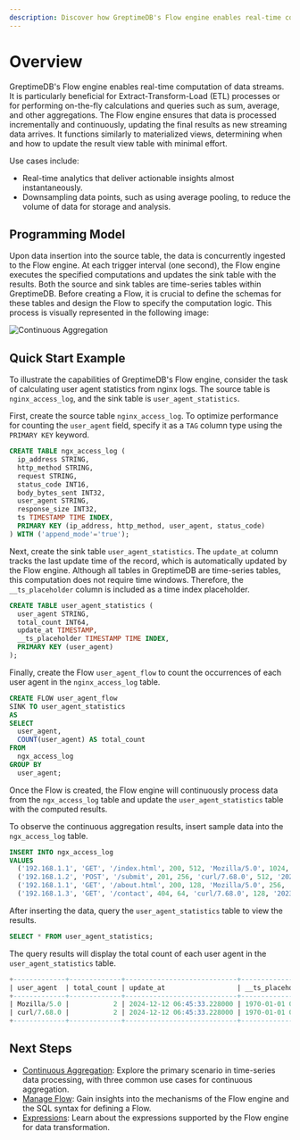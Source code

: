 ```yaml
---
description: Discover how GreptimeDB's Flow engine enables real-time computation of data streams for ETL processes and on-the-fly calculations. Learn about its programming model, use cases, and a quick start example for calculating user agent statistics from nginx logs.
---
```


# Overview

GreptimeDB's Flow engine enables real-time computation of data streams.
It is particularly beneficial for Extract-Transform-Load (ETL) processes or for performing on-the-fly calculations and queries such as sum, average, and other aggregations.
The Flow engine ensures that data is processed incrementally and continuously,
updating the final results as new streaming data arrives.
It functions similarly to materialized views,
determining when and how to update the result view table with minimal effort.

Use cases include:

- Real-time analytics that deliver actionable insights almost instantaneously.
- Downsampling data points, such as using average pooling, to reduce the volume of data for storage and analysis.

## Programming Model

Upon data insertion into the source table,
the data is concurrently ingested to the Flow engine.
At each trigger interval (one second),
the Flow engine executes the specified computations and updates the sink table with the results.
Both the source and sink tables are time-series tables within GreptimeDB.
Before creating a Flow,
it is crucial to define the schemas for these tables and design the Flow to specify the computation logic.
This process is visually represented in the following image:

![Continuous Aggregation](/flow-ani.svg)

## Quick Start Example

To illustrate the capabilities of GreptimeDB's Flow engine,
consider the task of calculating user agent statistics from nginx logs.
The source table is `nginx_access_log`,
and the sink table is `user_agent_statistics`.

First, create the source table `nginx_access_log`.
To optimize performance for counting the `user_agent` field,
specify it as a `TAG` column type using the `PRIMARY KEY` keyword.

```sql
CREATE TABLE ngx_access_log (
  ip_address STRING,
  http_method STRING,
  request STRING,
  status_code INT16,
  body_bytes_sent INT32,
  user_agent STRING,
  response_size INT32,
  ts TIMESTAMP TIME INDEX,
  PRIMARY KEY (ip_address, http_method, user_agent, status_code)
) WITH ('append_mode'='true');
```

Next, create the sink table `user_agent_statistics`.
The `update_at` column tracks the last update time of the record, which is automatically updated by the Flow engine.
Although all tables in GreptimeDB are time-series tables, this computation does not require time windows.
Therefore, the `__ts_placeholder` column is included as a time index placeholder.

```sql
CREATE TABLE user_agent_statistics (
  user_agent STRING,
  total_count INT64,
  update_at TIMESTAMP,
  __ts_placeholder TIMESTAMP TIME INDEX,
  PRIMARY KEY (user_agent)
);
```

Finally, create the Flow `user_agent_flow` to count the occurrences of each user agent in the `nginx_access_log` table.

```sql
CREATE FLOW user_agent_flow
SINK TO user_agent_statistics
AS
SELECT
  user_agent,
  COUNT(user_agent) AS total_count
FROM
  ngx_access_log
GROUP BY
  user_agent;
```

Once the Flow is created,
the Flow engine will continuously process data from the `ngx_access_log` table and update the `user_agent_statistics` table with the computed results.

To observe the continuous aggregation results,
insert sample data into the `ngx_access_log` table.

```sql
INSERT INTO ngx_access_log
VALUES
  ('192.168.1.1', 'GET', '/index.html', 200, 512, 'Mozilla/5.0', 1024, '2023-10-01T10:00:00Z'),
  ('192.168.1.2', 'POST', '/submit', 201, 256, 'curl/7.68.0', 512, '2023-10-01T10:01:00Z'),
  ('192.168.1.1', 'GET', '/about.html', 200, 128, 'Mozilla/5.0', 256, '2023-10-01T10:02:00Z'),
  ('192.168.1.3', 'GET', '/contact', 404, 64, 'curl/7.68.0', 128, '2023-10-01T10:03:00Z');
```

After inserting the data,
query the `user_agent_statistics` table to view the results.

```sql
SELECT * FROM user_agent_statistics;
```

The query results will display the total count of each user agent in the `user_agent_statistics` table.

```sql
+-------------+-------------+----------------------------+---------------------+
| user_agent  | total_count | update_at                  | __ts_placeholder    |
+-------------+-------------+----------------------------+---------------------+
| Mozilla/5.0 |           2 | 2024-12-12 06:45:33.228000 | 1970-01-01 00:00:00 |
| curl/7.68.0 |           2 | 2024-12-12 06:45:33.228000 | 1970-01-01 00:00:00 |
+-------------+-------------+----------------------------+---------------------+
```

## Next Steps

- [Continuous Aggregation](./continuous-aggregation.md): Explore the primary scenario in time-series data processing, with three common use cases for continuous aggregation.
- [Manage Flow](manage-flow.md): Gain insights into the mechanisms of the Flow engine and the SQL syntax for defining a Flow.
- [Expressions](expressions.md): Learn about the expressions supported by the Flow engine for data transformation.

